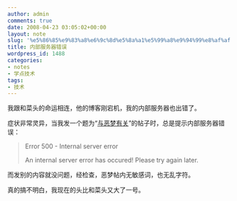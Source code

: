 ```yaml
---
author: admin
comments: true
date: 2008-04-23 03:05:02+00:00
layout: note
slug: '%e5%86%85%e9%83%a8%e6%9c%8d%e5%8a%a1%e5%99%a8%e9%94%99%e8%af%af'
title: 内部服务器错误
wordpress_id: 1488
categories:
- notes
- 学点技术
tags:
- 技术
---
```


我跟和菜头的命运相连，他的博客刚宕机，我的内部服务器也出错了。

症状非常灵异，当我发一个题为“[与恶梦有关](http://www.bullog.cn/blogs/wangpei/archives/129436.aspx)”的帖子时，总是提示内部服务器错误：





<blockquote>Error 500 - Internal server error

An internal server error has occured!
Please try again later.</blockquote>




而发别的内容就没问题，经检查，恶梦帖内无敏感词，也无乱字符。

真的搞不明白，我现在的头比和菜头又大了一号。

